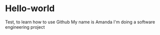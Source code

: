 # Hello-world
Test, to learn how to use Github
My name is Amanda
I'm doing a software engineering project
